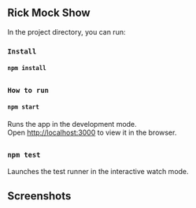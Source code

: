## Rick Mock Show 

In the project directory, you can run:
### `Install`
#### `npm install`

## 

### `How to run`
#### `npm start`

Runs the app in the development mode.<br />
Open [http://localhost:3000](http://localhost:3000) to view it in the browser.

##

### `npm test`

Launches the test runner in the interactive watch mode.<br />

## Screenshots